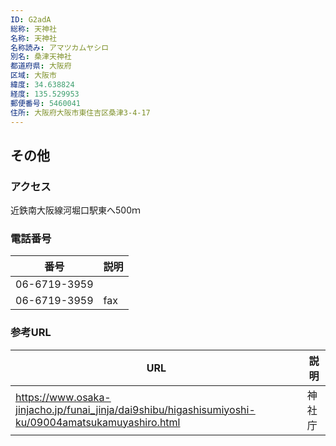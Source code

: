 ```yaml
---
ID: G2adA
総称: 天神社
名称: 天神社
名称読み: アマツカムヤシロ
別名: 桑津天神社
都道府県: 大阪府
区域: 大阪市
緯度: 34.638824
経度: 135.529953
郵便番号: 5460041
住所: 大阪府大阪市東住吉区桑津3-4-17
---
```


## その他

### アクセス

近鉄南大阪線河堀口駅東へ500ｍ

### 電話番号

| 番号         | 説明 |
| ------------ | ---- |
| 06-6719-3959 |      |
| 06-6719-3959 | fax  |

### 参考URL

| URL                                                                                                 | 説明   |
| --------------------------------------------------------------------------------------------------- | ------ |
| https://www.osaka-jinjacho.jp/funai_jinja/dai9shibu/higashisumiyoshi-ku/09004amatsukamuyashiro.html | 神社庁 |
